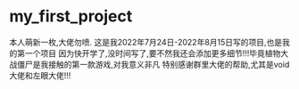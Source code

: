 # my_first_project
本人萌新一枚,大佬勿喷.
这是我2022年7月24日-2022年8月15日写的项目,也是我的第一个项目
因为快开学了,没时间写了,要不然我还会添加更多细节!!!毕竟植物大战僵尸是我接触的第一款游戏,对我意义非凡
特别感谢群里大佬的帮助,尤其是void大佬和左眼大佬!!!
